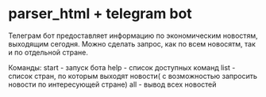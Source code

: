 # parser_html + telegram bot
Телеграм бот предоставляет информацию по экономическим новостям, выходящим сегодня.
Можно сделать запрос, как по всем новосятм, так и по отдельной стране.

Команды:
start - запуск бота
help - список доступных команд
list - список стран, по которым выходят новости( с возможностью запросить новости по интересующей стране)
all - вывод всех новостей
